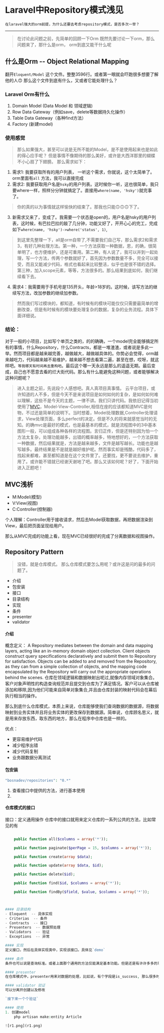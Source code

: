 # Laravel中Repository模式浅见

`在laravel强大的orm前提，为什么还要去考虑repository模式，是否多次一举？`
******

> 在讨论此问题之前，先简单的回顾一下Orm
> 既然先要讨论一下orm，那么问题来了，那什么是orm， orm到底又能干什么呢

## 什么是Orm -- Object Relational Mapping
翻开`Eloquent/Model` 这个文件。整整3596行。或者第一眼就会吓跑很多想要了解他的人🙃
那么这个文件到底有什么，又或者它能处理什么？

### Laravel Orm有什么
1. Domain Model (Data Model 和 领域逻辑)
2. Row Data Gateway（例如save，delete等数据持久化操作）
3. Table Data Gateway（各种find方法）
4. Factory (新建model)
### 使用感觉
> 那么如果强大，甚至可以说是无所不能的Model，是不是使用起来也是如此的得心应手呢？
> 但是事情不像期待的那么美好，或许是大西洋那里的蝴蝶不小心扇了下翅膀。
那么需求如下：
1. 需求1: 我要获取所有的用户列表， 一听这个需求，你就说，这个太简单了。orm里面有`all` 方法，我可以直接完成
2. 需求2: 我要获取用户名是`hsky`的用户列表。这时候你一听，这也很简单，我只要where一样，照样分分钟就搞定了。直接用`where(name, 'hsky')`就完事了。
> 你的真的以为事情就这样愉快的结束了。那我也只能🙃🙃🙃下了。
3. 新需求又来了，变成了。我需要一个状态是open的，用户名是hsky的用户列表，这时候，有巴拉巴拉的敲了几分钟，功能又好了，开开心心的完工，完成如下`where(name, 'hsky')->where('status', 1)`,
> 到这里先整理一下，all是orm自带了,不需要我们自己写，那么需求2和需求3，有好几种处理方法。第一种，一个方法获取一种数据，恩，的确，很简单明了，也方便维护，还是可重用。第二种，有人说了，我可以并到一起处理，写一个方法，传两个参数就好了，首先因为参数数量不多，完全可以接受，而且又能减少代码，格式也看起来比较整洁，似乎也是很不错的选择。第三种，加入scope元素，等等，方法很多的。那么结果到底如何，我们继续看下去。
4. 需求4：我需要用于手机号是135开头，年龄>18岁的。这时候，该写方法的继续写方法，改加参数的继续加参数。
> 然而我们写过模块的，都知道，有时候有的模块可能仅仅只需要最简单的增删改查，但是有时候有的模块要处理复杂的数据，复杂的业务流程。具体下面详细说。

### 结论：
对于一般的小项目，比如写个单页之类的，的的确确，一个model完全能够搞定所有的事情，什么Repository，什么Contracts，都是一堆渣渣，或者说是多此一举。然而项目都是越来越完善，越做越大，越做越具体的。你势必会觉得，orm越来越吃力，代码越来越不易维护，越来越不想去看第二遍，甚至在想，哎呀，就这样吧。`等我哪天有时间再去重构吧`。最后这个哪一天永远是那么的遥遥无期。最后变成，自己也不愿意去看的烂大街代码。那么有什么能避免这种问题，或者能够解决这种问题呢？


> 进入主题之前，先说段个人感想吧。真人真项目真事情。
> 云平台项目，或许知道的人不多，但是今天不是来说项目是如何如何的复杂，是如何如何难以理解，这些不是今天的主题，一律不讲。我们只讲代码。我依旧记得当初使用了[MVC](MVC浅析)，Model-View-Controller,相信在座的应该都知道MVC是何物，不过还是简单的说明下。当时想着，Model处理数据,Controller处理请求，View处理页面，多么perfect的决定。但是不久的将来就感觉当时的无知。的确mvc是最好的模式，也是最基本的模式，就是流程图中的3中基本图形一般，可以组成各种各样的流程图。言归正传，但是还特别因为怕一个方法太复杂，处理功能越多，出错的概率越多，特地想好的，一个方法获取一种数据，然后结果就是，方法是越来越多，文件是越写越长。功能也是越写越多。最终结果是不是就是越好维护呢。然而事实却是残酷，代码多了，找起来都难，甚至都知道是在这个文件里了。还要找，更不要说去维护，重用了。或许能不错就已经谢天谢地了吧。那么又该如何呢？好了，下面开始进入正题吧！

## MVC浅析
- M:Model(模型)
- V:View(视图)
- C:Controller(控制器)

个人理解：Controller用于接收请求，然后去Model获取数据，再把数据渲染到View，最后把页面呈现给用户。

那么从MVC完成的功能上看，现在MVC已经很好的完成了分离数据和视图操作。

## Repository Pattern
> 没错，就是仓库模式。
> 那么仓库模式要怎么用呢？或许这是问的最多的问题了。

- 介绍
- 包安装
- 接口
- 目录结构
- 实现
- 条件
- presenter
- validator

#### 介绍
概念定义：
A Repository mediates between the domain and data mapping layers, acting like an in-memory domain object collection. Client objects construct query specifications declaratively and submit them to Repository for satisfaction. Objects can be added to and removed from the Repository, as they can from a simple collection of objects, and the mapping code encapsulated by the Repository will carry out the appropriate operations behind the scenes.
仓库在领域逻辑和数据映射出呢过,就像内存领域对象集合。客户对象声明性的构造查询规范并且提交到仓库为了满足情况。客户可以从仓库被添加和移除,因为他们可能来自简单对象集合,并且由仓库封装的映射代码会在幕后执行相当的操作。

那么到底什么仓库模式，本质上来说，仓库能够使我们查询数据的数据源，将数据映射到业务实体并且将业务实体的更改保存到数据源。简单说，仓库顾名思义，就是用来存放东西，取东西的地方，那么在程序中仓库也是一样的。

优点：

* 更容易维护代码
* 减少程序出错
* 减少代码复制
* 业务跟数据分离测试

#### 包安装
```php
"bosnadev/repositories": "0.*"
```
1. 查看接口中提供的方法，进行基本使用
2. 

#### 仓库模式的接口
接口：定义通用操作
仓库中的接口就用来定义仓库的一系列公共的方法，比如常见的有
```php

    public function all($columns = array('*'));

    public function paginate($perPage = 15, $columns = array('*'));

    public function create(array $data);

    public function update(array $data, $id);

    public function delete($id);

    public function find($id, $columns = array('*'));

    public function findBy($field, $value, $columns = array('*'));



#### 目录结构
- Eloquent  -- 具体实现
- Criterias  -- 条件
- Contracts  -- 接口
- Presenters  -- 数据预处理
- Validators  -- 验证
- Exceptions  -- 异常

#### 实现
定义接口，然后在具体实现类中，实现该接口。具体见`demo`

#### 条件
条件也可以说是查询标准。或者上面那个通用的方法仅能满足基本功能。但是还是有许许多多的功能无法得到满足。那么引入条件查询，它不同于scope，因为scope只能定义在一个model中，局限性太大。而Criterai(条件），是适用于所有的Respository

#### presenter 
在仓库模式中，presenter用来对数据的处理，比如说，有个字段是is_success, 那么很多时候想用的时候，可能就需要这个字段就是boolean类型。而presneter就是处理这个的

#### validator 验证
可以分离开创建以及修改

`接下来一个个验证`

#### 使用
1. 创建model
    php artisan make:entity Article

![r1.png](r1.png)


